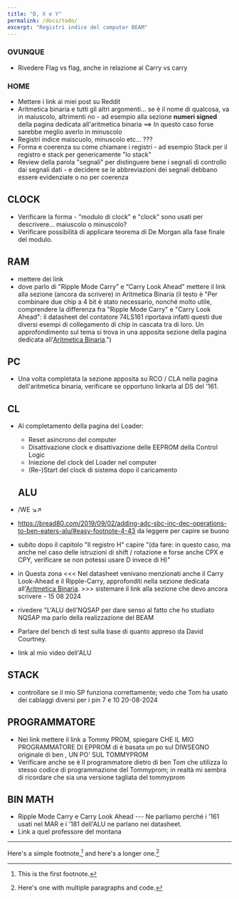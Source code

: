 ```yaml
---
title: "D, X e Y"
permalink: /docs/todo/
excerpt: "Registri indice del computer BEAM"
---
```


### OVUNQUE

- Rivedere Flag vs flag, anche in relazione al Carry vs carry

### HOME

- Mettere i link ai miei post su Reddit
- Aritmetica binaria e tutti gli altri argomenti... se è il nome di qualcosa, va in maiuscolo, altrimenti no - ad esempio alla sezione **numeri signed** della pagina dedicata all'aritmetica binaria ==> In questo caso forse sarebbe meglio averlo in minuscolo
- Registri indice maiscuolo, minuscolo etc... ???
- Forma e coerenza su come chiamare i registri - ad esempio Stack per il registro e stack per genericamente "lo stack"
- Review della parola "segnali" per distinguere bene i segnali di controllo dai segnali dati - e decidere se le abbreviazioni dei segnali debbano essere evidenziate o no per coerenza

## CLOCK

- Verificare la forma - "modulo di clock" e "clock" sono usati per descrivere... maiuscolo o minuscolo?
- Verificare possibilità di applicare teorema di De Morgan alla fase finale del modulo.

## RAM

- mettere dei link
- dove parlo di "Ripple Mode Carry” e “Carry Look Ahead" mettere il link alla sezione (ancora da scrivere) in Aritmetica Binaria (il testo è "Per combinare due chip a 4 bit è stato necessario, nonché molto utile, comprendere la differenza fra "Ripple Mode Carry" e "Carry Look Ahead": il datasheet del contatore 74LS161 riportava infatti questi due diversi esempi di collegamento di chip in cascata tra di loro. Un approfondimento sul tema si trova in una apposita sezione della pagina dedicata all'[Aritmetica Binaria](../math).")

## PC

- Una volta completata la sezione apposita su RCO / CLA nella pagina dell'aritmetica binaria, verificare se opportuno linkarla al DS del '161.

## CL

- Al completamento della pagina del Loader:
  - Reset asincrono del computer
  - Disattivazione clock e disattivazione delle EEPROM della Control Logic
  - Iniezione del clock del Loader nel computer
  - (Re-)Start del clock di sistema dopo il caricamento

  ## ALU

- /WE ↘↗
- https://bread80.com/2019/09/02/adding-adc-sbc-inc-dec-operations-to-ben-eaters-alu/#easy-footnote-4-43 da leggere per capire se buono
- subito dopo il capitolo "Il registro H" capire "(da fare: in questo caso, ma anche nel caso delle istruzioni di shift / rotazione e forse anche CPX e CPY, verificare se non potessi usare D invece di H)"
- in Questa zona <<< Nel datasheet venivano menzionati anche il Carry Look-Ahead e il Ripple-Carry, approfonditi nella sezione dedicata all'[Aritmetica Binaria](../math/#). >>> sistemare il link alla sezione che devo ancora scrivere - 15 08 2024
- rivedere "L'ALU dell'NQSAP per dare senso al fatto che ho studiato NQSAP ma parlo della realizzazione del BEAM
- Parlare del bench di test sulla base di quanto appreso da David Courtney.
- link al mio video dell'ALU

## STACK

- controllare se il mio SP funziona correttamente; vedo che Tom ha usato dei cablaggi diversi per i pin 7 e 10   20-08-2024

## PROGRAMMATORE

- Nei link mettere il link a Tommy PROM, spiegare  CHE IL MIO PROGRAMMATORE DI EPPROM  di è basata un po sul DIWSEGNO  originale di ben , UN PO' SUL TOMMYPROM
- Verificare anche se è Il programmatore dietro di ben Tom che utilizza lo stesso codice di programmazione del Tommyprom; in realtà mi sembra di ricordare che sia una versione tagliata del tommyprom

## BIN MATH

- Ripple Mode Carry e Carry Look Ahead --- Ne parliamo perché i '161 usati nel MAR e i '181 dell'ALU ne parlano nei datasheet.
- Link a quel professore del montana

---
Here's a simple footnote,[^1] and here's a longer one.[^bignote]

[^1]: This is the first footnote.

[^bignote]: Here's one with multiple paragraphs and code.
